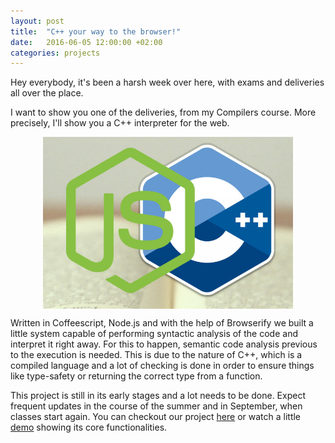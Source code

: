 ```yaml
---
layout: post
title:  "C++ your way to the browser!"
date:   2016-06-05 12:00:00 +02:00
categories: projects
---
```

Hey everybody,
it's been a harsh week over here, with exams and deliveries all over the place.

I want to show you one of the deliveries, from my Compilers course. More precisely,
I'll show you a C++ interpreter for the web.

<img src="/img/posts/js-cpp-logos.jpg" alt="js-cpp-logos" style="width: 400px; display: block;
    margin-left: auto;
    margin-right: auto;"/>

Written in Coffeescript, Node.js and with the help of Browserify
we built a little system capable of performing syntactic analysis of the code and interpret it right away. For this to happen, semantic code analysis previous to the execution is needed. This is due to the
nature of C++, which is a compiled language and a lot of checking is done in order
to ensure things like type-safety or returning the correct type from a function.

This project is still in its early stages and a lot needs to be done. Expect frequent
updates in the course of the summer and in September, when classes start again.
You can checkout our project [here](https://github.com/jutge-org/cmm) or watch a little
[demo](http://c--lang.xyz/) showing its core functionalities.
